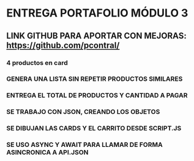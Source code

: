 #  ENTREGA PORTAFOLIO MÓDULO 3 #

## LINK GITHUB PARA APORTAR CON MEJORAS: https://github.com/pcontral/ ##

### 4 productos en card ### 

### GENERA UNA LISTA SIN REPETIR PRODUCTOS SIMILARES ### 

### ENTREGA EL TOTAL DE PRODUCTOS Y CANTIDAD A PAGAR ### 

### SE TRABAJO CON JSON, CREANDO LOS OBJETOS ### 

### SE DIBUJAN LAS CARDS Y EL CARRITO DESDE SCRIPT.JS ### 

### SE USO ASYNC Y AWAIT PARA LLAMAR DE FORMA ASINCRONICA A API.JSON ### 

